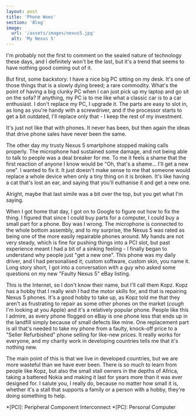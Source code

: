 ```yaml
---
layout: post
title: 'Phone Woes'
section: 'Blog'
image: 
  url: '/assets/images/nexus5.jpg'
  alt: 'My Nexus 5'
---
```


I'm probably not the first to comment on the sealed nature of technology these days, and I definitely won't be the last, but it's a trend that seems to have nothing good coming out of it.

But first, some backstory: I have a nice big PC sitting on my desk. It's one of those things that is a slowly dying breed; a rare commodity. What's the point of having a big clunky PC when I can just pick up my laptop and go sit on the sofa? If anything, my PC is to me like what a classic car is to a car enthusiast. I don't replace my PC, I upgrade it. The parts are easy to slot in, as long as you're handy with a screwdriver, and if the processor starts to get a bit outdated, I'll replace only that - I keep the rest of my investment.

It's just not like that with phones. It never has been, but then again the ideas that drive phone sales have never been the same.

The other day my trusty Nexus 5 smartphone stopped making calls properly. The microphone had sustained some damage, and not being able to talk to people was a deal breaker for me. To me it feels a shame that the first reaction of anyone I know would be "Oh, that's a shame... I'll get a new one". I wanted to fix it. It just doesn't make sense to me that someone would replace a whole device when only a tiny thing on it is broken. It's like having a cat that's lost an ear, and saying that you'll euthanise it and get a new one.

Alright, maybe that last simile was a bit over the top, but you get what I'm saying.

When I got home that day, I got on to Google to figure out how to fix the thing. I figured that since I could buy parts for a computer, I could buy a small part for a phone. Boy was I wrong. The microphone is connected to the whole bottom assembly, and to my surprise, the Nexus 5 was rated as being one of the more easily repairable phones around. My hands are not very steady, which is fine for pushing things into a PCI slot, but past experience meant I had a bit of a sinking feeling - I finally began to understand why people just "get a new one". This phone was my daily driver, and I had personalised it; custom software, custom skin, you name it. Long story short, I got into a conversation with a guy who asked some questions on my new "Faulty Nexus 5" eBay listing.

This is the Internet, so I don't know their name, but I'll call them Kopz. Kopz has a hobby that I really wish I had the motor skills for, and that is repairing Nexus 5 phones. It's a good hobby to take up, as Kopz told me that they aren't as frustrating to repair as some other phones on the market (*cough* I'm looking at you Apple) and it's a relatively popular phone. People like this I admire, as every phone flogged on eBay is one phone less that ends up in the landfill simply because of small defects like mine. One replacement part is all that's needed to take my phone from a faulty, knock-off price to a "Seller Refurbished" phone selling for like-new prices. It really works for everyone, and my charity work in developing countries tells me that it's nothing new.

The main point of this is that we live in developed countries, but we are more wasteful than we have ever been. There is so much to learn from people like Kopz, but also the small stall owners in the depths of Africa, taking a battered Nokia and making it last for years more than it was ever designed for. I salute you, I really do, because no matter how small it is, whether it's a stall that supports a family or a person with a hobby, they're doing something to help.


*[PCI]: Peripheral Component Interconnect
*[PC]: Personal Computer
